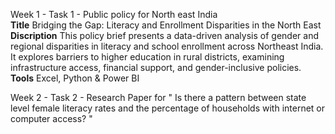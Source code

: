 Week 1 - Task 1 - Public policy for North east India <br>
**Title**
Bridging the Gap: Literacy and Enrollment Disparities in the North East
**Discription**
This policy brief presents a data-driven analysis of gender and regional disparities in literacy and school enrollment across Northeast India. It explores barriers to higher education in rural districts, examining infrastructure access, financial support, and gender-inclusive policies.
**Tools**
Excel, Python & Power BI


Week 2 - Task 2 - Research Paper for " Is there a pattern between state level female literacy rates and the percentage of households with internet or computer access? " <br>
